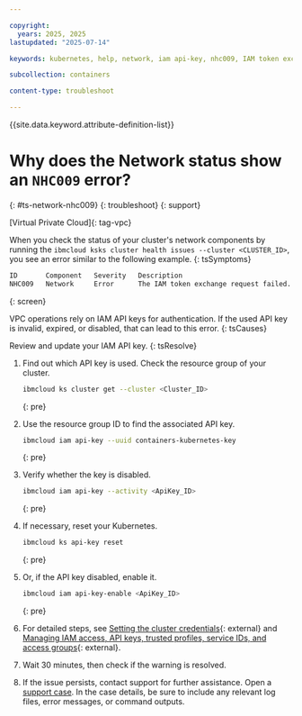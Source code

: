```yaml
---

copyright: 
  years: 2025, 2025
lastupdated: "2025-07-14"

keywords: kubernetes, help, network, iam api-key, nhc009, IAM token exchange failed

subcollection: containers

content-type: troubleshoot

---
```


{{site.data.keyword.attribute-definition-list}}

# Why does the Network status show an `NHC009` error?
{: #ts-network-nhc009}
{: troubleshoot}
{: support}

[Virtual Private Cloud]{: tag-vpc}

When you check the status of your cluster's network components by running the `ibmcloud ksks cluster health issues --cluster <CLUSTER_ID>`, you see an error similar to the following example.
{: tsSymptoms}

```sh
ID       Component   Severity   Description
NHC009   Network     Error      The IAM token exchange request failed.
```
{: screen}

VPC operations rely on IAM API keys for authentication. If the used API key is invalid, expired, or disabled, that can lead to this error.
{: tsCauses}

Review and update your IAM API key.
{: tsResolve}

1. Find out which API key is used. Check the resource group of your cluster.
    ```sh
    ibmcloud ks cluster get --cluster <Cluster_ID>
    ```
    {: pre}

3. Use the resource group ID to find the associated API key.
    ```sh
    ibmcloud iam api-key --uuid containers-kubernetes-key
    ```
    {: pre}
   
5. Verify whether the key is disabled.
    ```sh
    ibmcloud iam api-key --activity <ApiKey_ID>
    ```
    {: pre}
   
7. If necessary, reset your Kubernetes.
    ```sh
    ibmcloud ks api-key reset
    ```
    {: pre}

8. Or, if the API key disabled, enable it.
    ```sh
    ibmcloud iam api-key-enable <ApiKey_ID>
    ```
    {: pre}

9. For detailed steps, see [Setting the cluster credentials](/docs/containers?topic=containers-access-creds){: external} and [Managing IAM access, API keys, trusted profiles, service IDs, and access groups](/docs/cli?topic=cli-ibmcloud_commands_iam){: external}.

10. Wait 30 minutes, then check if the warning is resolved.

11. If the issue persists, contact support for further assistance. Open a [support case](/docs/account?topic=account-using-avatar). In the case details, be sure to include any relevant log files, error messages, or command outputs.
